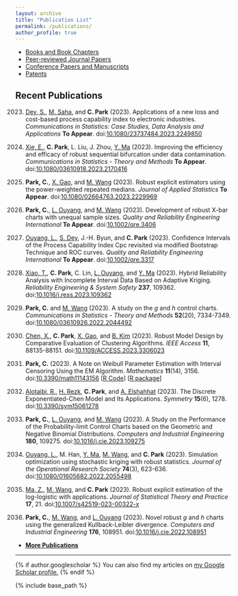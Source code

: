 ```yaml
---
layout: archive
title: "Publication List"
permalink: /publications/
author_profile: true
---
```

+ [Books and Book Chapters](/publications/pub-book)
+ [Peer-reviewed Journal Papers](/publications/pub-journal)
+ [Conference Papers and Manuscripts](/publications/pub-conf)
+ [Patents](/publications/pub-patent)

Recent Publications
------
2023. [Dey, S.](https://www.researchgate.net/profile/Sanku_Dey), 
[M. Saha](https://www.researchgate.net/profile/Mahendra-Saha), and **C. Park** (2023).
Applications of a new loss and cost-based process capability index to electronic industries. 
_Communications in Statistics: Case Studies, Data Analysis and Applications_ **To Appear**.
doi:[10.1080/23737484.2023.2249850](https://doi.org/10.1080/23737484.2023.2249850)

2023. [Xie, E.](https://www.researchgate.net/profile/Xie-En-3), **C. Park**, L. Liu, J. Zhou,
[Y. Ma](https://www.researchgate.net/profile/Yi_Zhong_Ma) (2023).
Improving the efficiency and efficacy of robust sequential bifurcation under data contamination.
_Communications in Statistics - Theory and Methods_ **To Appear**. 
doi:[10.1080/03610918.2023.2170416](https://doi.org/10.1080/03610918.2023.2170416)

2023. **Park, C.**, 
[X. Gao](https://www.researchgate.net/profile/Xuehong-Gao), and
[M. Wang](https://business.utsa.edu/faculty/min-wang-ph-d/) (2023).
Robust explicit estimators using the power-weighted repeated medians.
_Journal of Applied Statistics_ **To Appear**.
doi:[10.1080/02664763.2023.2229969](https://doi.org/10.1080/02664763.2023.2229969)

2023. **Park, C.**, 
[L. Ouyang](https://cn.linkedin.com/in/linhan-ouyang-94834b41), and 
[M. Wang](https://business.utsa.edu/faculty/min-wang-ph-d/) (2023).
Development of robust X-bar charts with unequal sample sizes. 
_Quality and Reliability Engineering International_ **To Appear**.
doi:[10.1002/qre.3406](https://doi.org/10.1002/qre.3406) 

2023. [Ouyang, L.](https://cn.linkedin.com/in/linhan-ouyang-94834b41),
[S. Dey](https://www.researchgate.net/profile/Sanku_Dey), J.-H. Byun, and **C. Park** (2023).
Confidence Intervals of the Process Capability Index Cpc revisited 
via modified Bootstrap Technique and ROC curves.
_Quality and Reliability Engineering International_ **To Appear**.
doi:[10.1002/qre.3317](https://doi.org/10.1002/qre.3317) 

2023. [Xiao, T.](https://www.researchgate.net/profile/Tianli-Xiao-2), **C. Park**, C. Lin,
[L. Ouyang](https://cn.linkedin.com/in/linhan-ouyang-94834b41),
and [Y. Ma](https://www.researchgate.net/profile/Yi_Zhong_Ma) (2023).
Hybrid Reliability Analysis with Incomplete Interval Data Based on Adaptive Kriging.
_Reliability Engineering & System Safety_ **237**, 109362.
doi:[10.1016/j.ress.2023.109362](https://doi.org/10.1016/j.ress.2023.109362)

2023. **Park, C.** and
[M. Wang](https://business.utsa.edu/faculty/min-wang-ph-d/) (2023).
A study on the _g_ and _h_ control charts.
_Communications in Statistics - Theory and Methods_ **52**(20), 7334-7349. 
doi:[10.1080/03610926.2022.2044492](https://doi.org/10.1080/03610926.2022.2044492)

2023.  [Chen, X.](https://www.researchgate.net/profile/Xiaopeng-Chen-12), **C. Park**,
[X. Gao](https://www.researchgate.net/profile/Xuehong-Gao), and
[B. Kim](https://sites.google.com/view/bosungkim)  (2023).
Robust Model Design by Comparative Evaluation of Clustering Algorithms.
_IEEE Access_ **11**, 88135-88151.
doi:[10.1109/ACCESS.2023.3306023](https://doi.org/10.1109/ACCESS.2023.3306023)

2023. **Park, C.** (2023).
A Note on Weibull Parameter Estimation with Interval Censoring Using the EM Algorithm.
_Mathematics_  **11**(14), 3156.
doi:[10.3390/math11143156](https://doi.org/10.3390/math11143156)
[[R Code](https://github.com/AppliedStat/R-code/blob/master/2023b/)]
[[R package](https://appliedstat.github.io/R/R-package-1/)]

2023. [Alotaibi, R.](https://orcid.org/0000-0002-9449-7489), 
[H. Rezk](https://orcid.org/0000-0002-7501-7232), **C. Park**, and
[A. Elshahhat](https://sciprofiles.com/profile/Ahmed-Elshahhat) (2023).
The Discrete Exponentiated-Chen Model and Its Applications.
_Symmetry_ **15**(6), 1278.
doi:[10.3390/sym15061278](https://doi.org/10.3390/sym15061278)

2023. **Park, C.**, 
[L. Ouyang](https://cn.linkedin.com/in/linhan-ouyang-94834b41), and 
[M. Wang](https://business.utsa.edu/faculty/min-wang-ph-d/) (2023).
A Study on the Performance of the Probability-limit Control Charts 
based on the Geometric and Negative Binomial Distributions. 
_Computers and Industrial Engineering_ **180**, 109275.
doi:[10.1016/j.cie.2023.109275](https://doi.org/10.1016/j.cie.2023.109275)

2023. [Ouyang, L.](https://cn.linkedin.com/in/linhan-ouyang-94834b41),
M. Han, [Y. Ma](https://www.researchgate.net/profile/Yi_Zhong_Ma),
[M. Wang](https://business.utsa.edu/faculty/min-wang-ph-d/), and **C. Park** (2023).
Simulation optimization using stochastic kriging with robust statistics.
_Journal of the Operational Research Society_ **74**(3), 623-636.
doi:[10.1080/01605682.2022.2055498](https://doi.org/10.1080/01605682.2022.2055498)

2023. [Ma, Z.](https://www.linkedin.com/in/zhuanzhuan/), 
[M. Wang](https://business.utsa.edu/faculty/min-wang-ph-d/), and **C. Park** (2023).
Robust explicit estimation of the log-logistic with applications. 
_Journal of Statistical Theory and Practice_ **17**, 21.
doi:[10.1007/s42519-023-00322-x](https://doi.org/10.1007/s42519-023-00322-x)

2023. **Park, C.**, 
[M. Wang](https://business.utsa.edu/faculty/min-wang-ph-d/), and
[L. Ouyang](https://cn.linkedin.com/in/linhan-ouyang-94834b41) (2023).
Novel robust _g_ and _h_ charts using the generalized Kullback-Leibler divergence.
_Computers and Industrial Engineering_ **176**, 108951.
doi:[10.1016/j.cie.2022.108951](https://doi.org/10.1016/j.cie.2022.108951)


* [ **More Publications** ](https://appliedstat.github.io/publications/pub-journal/)

---
{% if author.googlescholar %}
  You can also find my articles on <u><a href="{{author.googlescholar}}">my Google Scholar profile</a>.</u>
{% endif %}

{% include base_path %}
